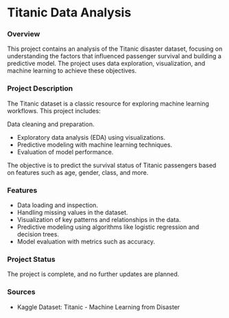 # Titanic Data Analysis


### Overview
This project contains an analysis of the Titanic disaster dataset, focusing on understanding the factors that influenced passenger survival and building a predictive model. The project uses data exploration, visualization, and machine learning to achieve these objectives.



### Project Description
The Titanic dataset is a classic resource for exploring machine learning workflows. This project includes:

Data cleaning and preparation.
- Exploratory data analysis (EDA) using visualizations.
- Predictive modeling with machine learning techniques.
- Evaluation of model performance.
  
The objective is to predict the survival status of Titanic passengers based on features such as age, gender, class, and more.

### Features
- Data loading and inspection.
- Handling missing values in the dataset.
- Visualization of key patterns and relationships in the data.
- Predictive modeling using algorithms like logistic regression and decision trees.
- Model evaluation with metrics such as accuracy.

### Project Status
The project is complete, and no further updates are planned.


### Sources
- Kaggle Dataset: Titanic - Machine Learning from Disaster